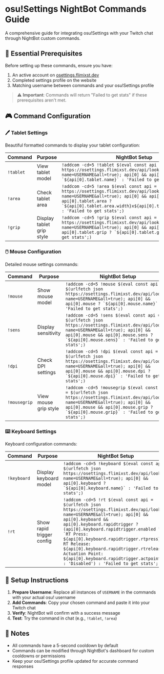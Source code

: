 # osu!Settings NightBot Commands Guide

A comprehensive guide for integrating osu!Settings with your Twitch chat through NightBot custom commands.

## 🚨 Essential Prerequisites

Before setting up these commands, ensure you have:

1. An active account on [osettings.flimixst.dev](https://osettings.flimixst.dev)
2. Completed settings profile on the website
3. Matching username between commands and your osu!Settings profile

> ⚠️ **Important**: Commands will return "Failed to get stats" if these prerequisites aren't met.

## 🎮 Command Configuration

### 🖊️ Tablet Settings

Beautiful formatted commands to display your tablet configuration:

| Command | Purpose | NightBot Setup |
|---------|---------|----------------|
| `!tablet` | View tablet model | ```!addcom -cd=5 !tablet $(eval const api = $(urlfetch json https://osettings.flimixst.dev/api/lookup?name=USERNAME&all=true); api[0] && api[0].tablet ? `${api[0].tablet.name}` : 'Failed to get stats';)``` |
| `!area` | Check tablet area | ```!addcom -cd=5 !area $(eval const api = $(urlfetch json https://osettings.flimixst.dev/api/lookup?name=USERNAME&all=true); api[0] && api[0].tablet && api[0].tablet.area ? `${api[0].tablet.area.width}x${api[0].tablet.area.height}` : 'Failed to get stats';)``` |
| `!grip` | Display tablet grip style | ```!addcom -cd=5 !grip $(eval const api = $(urlfetch json https://osettings.flimixst.dev/api/lookup?name=USERNAME&all=true); api[0] && api[0].tablet && api[0].tablet.grip ? `${api[0].tablet.grip}` : 'Failed to get stats';)``` |

### 🖱️ Mouse Configuration

Detailed mouse settings commands:

| Command | Purpose | NightBot Setup |
|---------|---------|----------------|
| `!mouse` | Show mouse model | ```!addcom -cd=5 !mouse $(eval const api = $(urlfetch json https://osettings.flimixst.dev/api/lookup?name=USERNAME&all=true); api[0] && api[0].mouse ? `${api[0].mouse.name}` : 'Failed to get stats';)``` |
| `!sens` | Display sensitivity | ```!addcom -cd=5 !sens $(eval const api = $(urlfetch json https://osettings.flimixst.dev/api/lookup?name=USERNAME&all=true); api[0] && api[0].mouse && api[0].mouse.sens ? `${api[0].mouse.sens}` : 'Failed to get stats';)``` |
| `!dpi` | Check DPI settings | ```!addcom -cd=5 !dpi $(eval const api = $(urlfetch json https://osettings.flimixst.dev/api/lookup?name=USERNAME&all=true); api[0] && api[0].mouse && api[0].mouse.dpi ? `${api[0].mouse.dpi}` : 'Failed to get stats';)``` |
| `!mousegrip` | View mouse grip style | ```!addcom -cd=5 !mousegrip $(eval const api = $(urlfetch json https://osettings.flimixst.dev/api/lookup?name=USERNAME&all=true); api[0] && api[0].mouse && api[0].mouse.grip ? `${api[0].mouse.grip}` : 'Failed to get stats';)``` |

### ⌨️ Keyboard Settings

Keyboard configuration commands:

| Command | Purpose | NightBot Setup |
|---------|---------|----------------|
| `!keyboard` | Display keyboard model | ```!addcom -cd=5 !keyboard $(eval const api = $(urlfetch json https://osettings.flimixst.dev/api/lookup?name=USERNAME&all=true); api[0] && api[0].keyboard ? `${api[0].keyboard.name}` : 'Failed to get stats';)``` |
| `!rt` | Show rapid trigger config | ```!addcom -cd=5 !rt $(eval const api = $(urlfetch json https://osettings.flimixst.dev/api/lookup?name=USERNAME&all=true); api[0] && api[0].keyboard && api[0].keyboard.rapidtrigger ? (api[0].keyboard.rapidtrigger.enabled ? `RT Press: ${api[0].keyboard.rapidtrigger.rtpress}, RT Release: ${api[0].keyboard.rapidtrigger.rtrelease}, Actuation Point: ${api[0].keyboard.rapidtrigger.actpoint}.` : 'Disabled') : 'Failed to get stats';)``` |

## 🔧 Setup Instructions

1. **Prepare Username**: Replace all instances of `USERNAME` in the commands with your actual osu! username
2. **Add Commands**: Copy your chosen command and paste it into your Twitch chat
3. **Verify**: NightBot will confirm with a success message
4. **Test**: Try the command in chat (e.g., `!tablet`, `!area`)

## 📝 Notes

- All commands have a 5-second cooldown by default
- Commands can be modified through NightBot's dashboard for custom cooldowns or permissions
- Keep your osu!Settings profile updated for accurate command responses
